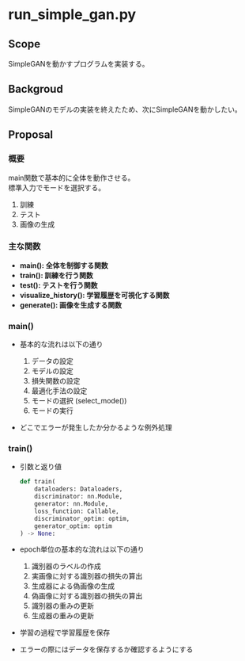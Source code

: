 # run_simple_gan.py

## Scope
SimpleGANを動かすプログラムを実装する。

## Backgroud
SimpleGANのモデルの実装を終えたため、次にSimpleGANを動かしたい。

## Proposal
### 概要
main関数で基本的に全体を動作させる。  
標準入力でモードを選択する。
1. 訓練
2. テスト
3. 画像の生成

### 主な関数
- **main(): 全体を制御する関数**
- **train(): 訓練を行う関数**
- **test(): テストを行う関数**
- **visualize_history(): 学習履歴を可視化する関数**
- **generate(): 画像を生成する関数**

### main()
- 基本的な流れは以下の通り
    1. データの設定
    2. モデルの設定
    3. 損失関数の設定
    4. 最適化手法の設定
    5. モードの選択 (select_mode())
    6. モードの実行

- どこでエラーが発生したか分かるような例外処理

### train()
- 引数と返り値
    ```python
    def train(
        dataloaders: Dataloaders,
        discriminator: nn.Module,
        generator: nn.Module,
        loss_function: Callable,
        discriminator_optim: optim,
        generator_optim: optim
    ) -> None:
    ```

- epoch単位の基本的な流れは以下の通り
    1. 識別器のラベルの作成
    2. 実画像に対する識別器の損失の算出
    3. 生成器による偽画像の生成
    4. 偽画像に対する識別器の損失の算出
    5. 識別器の重みの更新
    6. 生成器の重みの更新

- 学習の過程で学習履歴を保存
- エラーの際にはデータを保存するか確認するようにする
